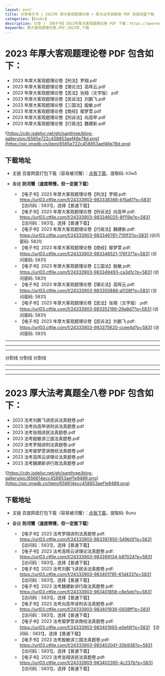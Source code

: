 ```yaml
---
layout: post
title: 分享电子书 | 2023年 厚大客观题理论卷 + 厚大法考真题卷 PDF 百度网盘下载
categories: [books]
description: 分享 | 【电子书】2023年厚大客观题理论卷 PDF 下载：https://qweree.cn/index.php/232/
keywords: 厚大客观题理论卷,PDF,2023年,下载
---
```


# 2023 年厚大客观题理论卷 PDF 包含如下：

- 2023 年厚大客观题理论卷【刑法】罗翔.pdf
- 2023 年厚大客观题理论卷【理论法】高晖云.pdf
- 2023 年厚大客观题理论卷【民法】张翔（文字版）.pdf
- 2023 年厚大客观题理论卷【民诉法】刘鹏飞.pdf
- 2023 年厚大客观题理论卷【三国法】殷敏.pdf
- 2023 年厚大客观题理论卷【商经】鄢梦萱.pdf
- 2023 年厚大客观题理论卷【刑诉法】向高甲.pdf
- 2023 年厚大客观题理论卷【行政法】魏建新.pdf

![https://cdn.jsdelivr.net/gh/isanthree/blog-gallery/pic/6565e722c458853aef46e78d.png](https://pic.imgdb.cn/item/6565e722c458853aef46e78d.png)

## 下载地址

- 主链 百度网盘打包下载（容易被河蟹）：[点我下载](https://pan.baidu.com/s/1JoKX5nK4oe-BwZxKEfqMJg?pwd=h3w5)，提取码: h3w5

- 备链 **防河蟹（速度稍慢，但一定能下载）**

  - 【电子书】2023 年厚大客观题理论卷【刑法】罗翔.pdf: <https://url03.ctfile.com/f/24333903-983338366-b15a61?p=5831> 【访问码：5831】，选择【普通下载】
  - 【电子书】2023 年厚大客观题理论卷【刑诉法】向高甲.pdf: <https://url03.ctfile.com/f/24333903-983346025-8f119e?p=5831> 【访问码：5831】，选择【普通下载】
  - 【电子书】2023 年厚大客观题理论卷【行政法】魏建新.pdf: <https://url03.ctfile.com/f/24333903-983346781-715ff3?p=5831> (访问密码: 5831)
  - 【电子书】2023 年厚大客观题理论卷【商经】鄢梦萱.pdf: <https://url03.ctfile.com/f/24333903-983348521-176f37?p=5831> (访问密码: 5831)
  - 【电子书】2023 年厚大客观题理论卷【三国法】殷敏.pdf: <https://url03.ctfile.com/f/24333903-983349493-ca3d1c?p=5831> (访问密码: 5831)
  - 【电子书】2023 年厚大客观题理论卷【理论法】高晖云.pdf: <https://url03.ctfile.com/f/24333903-983350888-a1128f?p=5831> (访问密码: 5831)
  - 【电子书】2023 年厚大客观题理论卷【民法】张翔（文字版）.pdf: <https://url03.ctfile.com/f/24333903-983352166-29a8d7?p=5831> (访问密码: 5831)
  - 【电子书】2023 年厚大客观题理论卷【民诉法】刘鹏飞.pdf: <https://url03.ctfile.com/f/24333903-983375620-ccee4d?p=5831> (访问密码: 5831)

---

---

---

分割线 分割线 分割线

---

---

---

# 2023 厚大法考真题全八卷 PDF 包含如下：

- 2023 法考刘鹏飞讲民诉法真题卷.pdf
- 2023 法考向高甲讲刑诉法真题卷.pdf
- 2023 法考张翔讲民法真题卷.pdf
- 2023 法考殷敏讲三国法真题卷.pdf
- 2023 法考罗翔讲刑法真题卷.pdf
- 2023 法考鄢梦萱讲商经法真题卷.pdf
- 2023 法考高晖云讲理论法真题卷.pdf
- 2023 法考魏建新讲行政法真题卷.pdf

![https://cdn.jsdelivr.net/gh/isanthree/blog-gallery/pic/656614ecc458853aef1e9489.png](https://pic.imgdb.cn/item/656614ecc458853aef1e9489.png)

## 下载地址

- 主链 百度网盘打包下载（容易被河蟹）：[点我下载](https://pan.baidu.com/s/1V7um6azurvaBaQMW-n2o5Q?pwd=9unu)，提取码: 9unu

- 备链 **防河蟹（速度稍慢，但一定能下载）**

  - 【电子书】2023 法考罗翔讲刑法真题卷.pdf: <https://url03.ctfile.com/f/24333903-983397850-549b0f?p=5831> 【访问码：5831】，选择【普通下载】
  - 【电子书】2023 法考高晖云讲理论法真题卷.pdf: <https://url03.ctfile.com/f/24333903-983399134-b97024?p=5831> 【访问码：5831】，选择【普通下载】
  - 【电子书】2023 法考刘鹏飞讲民诉法真题卷.pdf: <https://url03.ctfile.com/f/24333903-983401795-61d433?p=5831> 【访问码：5831】，选择【普通下载】
  - 【电子书】2023 法考魏建新讲行政法真题卷.pdf: <https://url03.ctfile.com/f/24333903-983401858-c8e5eb?p=5831> 【访问码：5831】，选择【普通下载】
  - 【电子书】2023 法考向高甲讲刑诉法真题卷.pdf: <https://url03.ctfile.com/f/24333903-983401936-0938ff?p=5831> 【访问码：5831】，选择【普通下载】
  - 【电子书】2023 法考鄢梦萱讲商经法真题卷.pdf: <https://url03.ctfile.com/f/24333903-983401993-e0ef4f?p=5831> 【访问码：5831】，选择【普通下载】
  - 【电子书】2023 法考殷敏讲三国法真题卷.pdf: <https://url03.ctfile.com/f/24333903-983402041-20b938?p=5831> 【访问码：5831】，选择【普通下载】
  - 【电子书】2023 法考张翔讲民法真题卷.pdf: <https://url03.ctfile.com/f/24333903-983402395-4c237b?p=5831> 【访问码：5831】，选择【普通下载】
